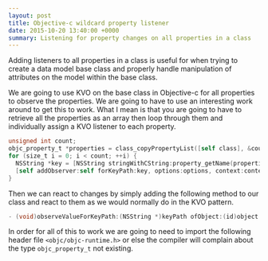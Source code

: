 ```yaml
---
layout: post
title: Objective-c wildcard property listener
date: 2015-10-20 13:40:00 +0000
summary: Listening for property changes on all properties in a class
---
```

Adding listeners to all properties in a class is useful for when trying to create a data model base class and properly handle manipulation of attributes on the model within the base class.

We are going to use KVO on the base class in Objective-c for all properties to observe the properties. We are going to have to use an interesting work around to get this to work. What I mean is that you are going to have to retrieve all the properties as an array then loop through them and individually assign a KVO listener to each property.

```objectivec
unsigned int count;
objc_property_t *properties = class_copyPropertyList([self class], &count);
for (size_t i = 0; i < count; ++i) {
  NSString *key = [NSString stringWithCString:property_getName(properties[i])];
  [self addObserver:self forKeyPath:key, options:options, context:context];
}
```

Then we can react to changes by simply adding the following method to our class and react to them as we would normally do in the KVO pattern.
```objectivec
- (void)observeValueForKeyPath:(NSString *)keyPath ofObject:(id)object change:(NSDictionary<NSString *,id> *)change context:(void *);
```

In order for all of this to work we are going to need to import the following header file `<objc/objc-runtime.h>` or else the compiler will complain about the type `objc_property_t` not existing.
